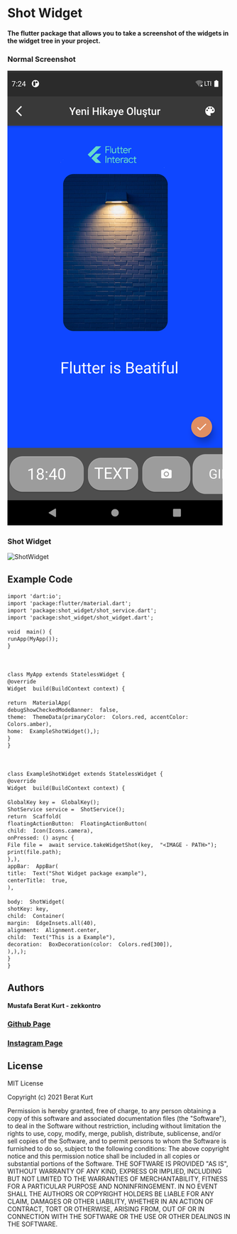 # Shot Widget

#### The flutter package that allows you to take a screenshot of the widgets in the widget tree in your project.

### Normal Screenshot
![Normal Screenshot](https://github.com/zekkontro/widget_shot/blob/main/screenshots/normal_screenshot.png?raw=true)

### Shot Widget

![ShotWidget](https://firebasestorage.googleapis.com/v0/b/sohbetapp-1339e.appspot.com/o/png%2FSOHBET-MEDIA-yHApsRgIUfe3WSTPgA37CiNBJW92-1614537662767.png?alt=media&token=44d3cdb2-7a48-4feb-a287-26d8694788dd)

## Example Code

    import 'dart:io';
	import 'package:flutter/material.dart';
	import 'package:shot_widget/shot_service.dart';
	import 'package:shot_widget/shot_widget.dart';

	void  main() {
	runApp(MyApp());
	}

	  

	class MyApp extends StatelessWidget {
	@override
	Widget  build(BuildContext context) {
	
	return  MaterialApp(
	debugShowCheckedModeBanner:  false,
	theme:  ThemeData(primaryColor:  Colors.red, accentColor:  Colors.amber),
	home:  ExampleShotWidget(),);
	}
	}

	  

	class ExampleShotWidget extends StatelessWidget {
	@override
	Widget  build(BuildContext context) {
	
	GlobalKey key =  GlobalKey();
	ShotService service =  ShotService();
	return  Scaffold(
	floatingActionButton:  FloatingActionButton(
	child:  Icon(Icons.camera),
	onPressed: () async {
	File file =  await service.takeWidgetShot(key,  "<IMAGE - PATH>");
	print(file.path);
	},),
	appBar:  AppBar(
	title:  Text("Shot Widget package example"),
	centerTitle:  true,
	),

	body:  ShotWidget(
	shotKey: key,
	child:  Container(
	margin:  EdgeInsets.all(40),
	alignment:  Alignment.center,
	child:  Text("This is a Example"),
	decoration:  BoxDecoration(color:  Colors.red[300]),
	),),);
	}
	}
## Authors

#### Mustafa Berat Kurt - zekkontro
### [Github Page](https://github.com/zekkontro)
### [Instagram Page](https://www.instagram.com/brtwlf/)

## License

MIT License

Copyright (c) 2021 Berat Kurt

Permission is hereby granted, free of charge, to any person obtaining a copy
of this software and associated documentation files (the "Software"), to deal
in the Software without restriction, including without limitation the rights
to use, copy, modify, merge, publish, distribute, sublicense, and/or sell
copies of the Software, and to permit persons to whom the Software is
furnished to do so, subject to the following conditions:
The above copyright notice and this permission notice shall be included in all
copies or substantial portions of the Software.
THE SOFTWARE IS PROVIDED "AS IS", WITHOUT WARRANTY OF ANY KIND, EXPRESS OR
IMPLIED, INCLUDING BUT NOT LIMITED TO THE WARRANTIES OF MERCHANTABILITY,
FITNESS FOR A PARTICULAR PURPOSE AND NONINFRINGEMENT. IN NO EVENT SHALL THE
AUTHORS OR COPYRIGHT HOLDERS BE LIABLE FOR ANY CLAIM, DAMAGES OR OTHER
LIABILITY, WHETHER IN AN ACTION OF CONTRACT, TORT OR OTHERWISE, ARISING FROM,
OUT OF OR IN CONNECTION WITH THE SOFTWARE OR THE USE OR OTHER DEALINGS IN THE
SOFTWARE.
